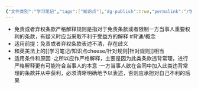 ```yaml
---
{"文件类别":"学习笔记","tags":["知识点"],"dg-publish":true,"permalink":"/学习笔记/知识点cheese/免责或者弃权条款的严格解释规则/","dgPassFrontmatter":true,"created":"2024-07-16T16:53:36.694+08:00","updated":"2024-09-11T12:11:43.931+08:00"}
---
```


- 免责或者弃权条款严格解释规则是指对于免责条款或者限制一方当事人重要权利的条款，有疑义时应当采取不利于受益方的解释 #背诵/概念 
- 适用前提：免责或者弃权条款表述不清，存在歧义
- 和英美法上的[[学习笔记/知识点cheese/针对规则\|针对规则]]相当
- 适用条件和原因
·之所以应作严格解释，主要是因为此类条款违背常理，进行严格解释更有可能符合当事人的本意
·一方当事人欲在合同中加入此类违背常理的条款并从中获利，必须清晰明确地予以表述，否则应承担对自己不利的后果